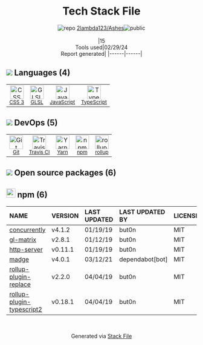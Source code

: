 <!--
&lt;--- Readme.md Snippet without images Start ---&gt;
## Tech Stack
2lambda123/Ashes is built on the following main stack:

- [GLSL](https://www.khronos.org/opengl/wiki/Core_Language_(GLSL)) – Languages
- [JavaScript](https://developer.mozilla.org/en-US/docs/Web/JavaScript) – Languages
- [TypeScript](http://www.typescriptlang.org) – Languages
- [Travis CI](http://travis-ci.com/) – Continuous Integration
- [Yarn](https://yarnpkg.com/) – Front End Package Manager
- [rollup](http://rollupjs.org/) – JS Build Tools / JS Task Runners

Full tech stack [here](/techstack.md)

&lt;--- Readme.md Snippet without images End ---&gt;

&lt;--- Readme.md Snippet with images Start ---&gt;
## Tech Stack
2lambda123/Ashes is built on the following main stack:

- <img width='25' height='25' src='https://img.stackshare.io/service/6548/default_a66025fbe8f221c489bdaac3a99d84e5f138cbbd.png' alt='GLSL'/> [GLSL](https://www.khronos.org/opengl/wiki/Core_Language_(GLSL)) – Languages
- <img width='25' height='25' src='https://img.stackshare.io/service/1209/javascript.jpeg' alt='JavaScript'/> [JavaScript](https://developer.mozilla.org/en-US/docs/Web/JavaScript) – Languages
- <img width='25' height='25' src='https://img.stackshare.io/service/1612/bynNY5dJ.jpg' alt='TypeScript'/> [TypeScript](http://www.typescriptlang.org) – Languages
- <img width='25' height='25' src='https://img.stackshare.io/service/460/Lu6cGu0z_400x400.png' alt='Travis CI'/> [Travis CI](http://travis-ci.com/) – Continuous Integration
- <img width='25' height='25' src='https://img.stackshare.io/service/5848/44mC-kJ3.jpg' alt='Yarn'/> [Yarn](https://yarnpkg.com/) – Front End Package Manager
- <img width='25' height='25' src='https://img.stackshare.io/service/4423/zE8RTn9E_400x400.jpg' alt='rollup'/> [rollup](http://rollupjs.org/) – JS Build Tools / JS Task Runners

Full tech stack [here](/techstack.md)

&lt;--- Readme.md Snippet with images End ---&gt;
-->
<div align="center">

# Tech Stack File
![](https://img.stackshare.io/repo.svg "repo") [2lambda123/Ashes](https://github.com/2lambda123/Ashes)![](https://img.stackshare.io/public_badge.svg "public")
<br/><br/>
|15<br/>Tools used|02/29/24 <br/>Report generated|
|------|------|
</div>

## <img src='https://img.stackshare.io/languages.svg'/> Languages (4)
<table><tr>
  <td align='center'>
  <img width='36' height='36' src='https://img.stackshare.io/service/6727/css.png' alt='CSS 3'>
  <br>
  <sub><a href="https://developer.mozilla.org/en-US/docs/Web/CSS/CSS3">CSS 3</a></sub>
  <br>
  <sub></sub>
</td>

<td align='center'>
  <img width='36' height='36' src='https://img.stackshare.io/service/6548/default_a66025fbe8f221c489bdaac3a99d84e5f138cbbd.png' alt='GLSL'>
  <br>
  <sub><a href="https://www.khronos.org/opengl/wiki/Core_Language_(GLSL)">GLSL</a></sub>
  <br>
  <sub></sub>
</td>

<td align='center'>
  <img width='36' height='36' src='https://img.stackshare.io/service/1209/javascript.jpeg' alt='JavaScript'>
  <br>
  <sub><a href="https://developer.mozilla.org/en-US/docs/Web/JavaScript">JavaScript</a></sub>
  <br>
  <sub></sub>
</td>

<td align='center'>
  <img width='36' height='36' src='https://img.stackshare.io/service/1612/bynNY5dJ.jpg' alt='TypeScript'>
  <br>
  <sub><a href="http://www.typescriptlang.org">TypeScript</a></sub>
  <br>
  <sub></sub>
</td>

</tr>
</table>

## <img src='https://img.stackshare.io/devops.svg'/> DevOps (5)
<table><tr>
  <td align='center'>
  <img width='36' height='36' src='https://img.stackshare.io/service/1046/git.png' alt='Git'>
  <br>
  <sub><a href="http://git-scm.com/">Git</a></sub>
  <br>
  <sub></sub>
</td>

<td align='center'>
  <img width='36' height='36' src='https://img.stackshare.io/service/460/Lu6cGu0z_400x400.png' alt='Travis CI'>
  <br>
  <sub><a href="http://travis-ci.com/">Travis CI</a></sub>
  <br>
  <sub></sub>
</td>

<td align='center'>
  <img width='36' height='36' src='https://img.stackshare.io/service/5848/44mC-kJ3.jpg' alt='Yarn'>
  <br>
  <sub><a href="https://yarnpkg.com/">Yarn</a></sub>
  <br>
  <sub></sub>
</td>

<td align='center'>
  <img width='36' height='36' src='https://img.stackshare.io/service/1120/lejvzrnlpb308aftn31u.png' alt='npm'>
  <br>
  <sub><a href="https://www.npmjs.com/">npm</a></sub>
  <br>
  <sub></sub>
</td>

<td align='center'>
  <img width='36' height='36' src='https://img.stackshare.io/service/4423/zE8RTn9E_400x400.jpg' alt='rollup'>
  <br>
  <sub><a href="http://rollupjs.org/">rollup</a></sub>
  <br>
  <sub></sub>
</td>

</tr>
</table>


## <img src='https://img.stackshare.io/group.svg' /> Open source packages (6)</h2>

## <img width='24' height='24' src='https://img.stackshare.io/service/1120/lejvzrnlpb308aftn31u.png'/> npm (6)

|NAME|VERSION|LAST UPDATED|LAST UPDATED BY|LICENSE|VULNERABILITIES|
|:------|:------|:------|:------|:------|:------|
|[concurrently](https://www.npmjs.com/concurrently)|v4.1.2|01/19/19|but0n |MIT|N/A|
|[gl-matrix](https://www.npmjs.com/gl-matrix)|v2.8.1|01/12/19|but0n |MIT|N/A|
|[http-server](https://www.npmjs.com/http-server)|v0.11.1|01/19/19|but0n |MIT|N/A|
|[madge](https://www.npmjs.com/madge)|v4.0.1|03/12/21|dependabot[bot] |MIT|N/A|
|[rollup-plugin-replace](https://www.npmjs.com/rollup-plugin-replace)|v2.2.0|04/04/19|but0n |MIT|N/A|
|[rollup-plugin-typescript2](https://www.npmjs.com/rollup-plugin-typescript2)|v0.18.1|04/04/19|but0n |MIT|N/A|

<br/>
<div align='center'>

Generated via [Stack File](https://github.com/marketplace/stack-file)
